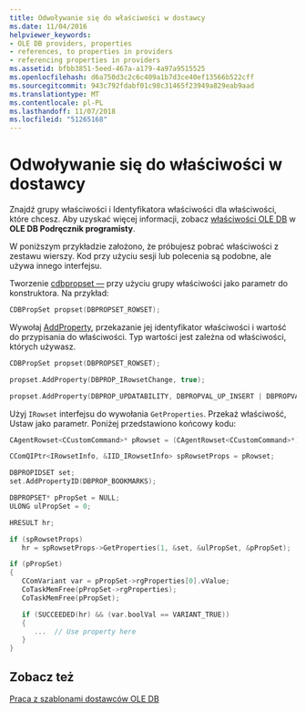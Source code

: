 ```yaml
---
title: Odwoływanie się do właściwości w dostawcy
ms.date: 11/04/2016
helpviewer_keywords:
- OLE DB providers, properties
- references, to properties in providers
- referencing properties in providers
ms.assetid: bfbb3851-5eed-467a-a179-4a97a9515525
ms.openlocfilehash: d6a750d3c2c6c409a1b7d3ce40ef13566b522cff
ms.sourcegitcommit: 943c792fdabf01c98c31465f23949a829eab9aad
ms.translationtype: MT
ms.contentlocale: pl-PL
ms.lasthandoff: 11/07/2018
ms.locfileid: "51265168"
---
```

# <a name="referencing-a-property-in-your-provider"></a>Odwoływanie się do właściwości w dostawcy

Znajdź grupy właściwości i Identyfikatora właściwości dla właściwości, które chcesz. Aby uzyskać więcej informacji, zobacz [właściwości OLE DB](/previous-versions/windows/desktop/ms722734) w **OLE DB Podręcznik programisty**.

W poniższym przykładzie założono, że próbujesz pobrać właściwości z zestawu wierszy. Kod przy użyciu sesji lub polecenia są podobne, ale używa innego interfejsu.

Tworzenie [cdbpropset —](../../data/oledb/cdbpropset-class.md) przy użyciu grupy właściwości jako parametr do konstruktora. Na przykład:

```cpp
CDBPropSet propset(DBPROPSET_ROWSET);
```

Wywołaj [AddProperty](../../data/oledb/cdbpropset-addproperty.md), przekazanie jej identyfikator właściwości i wartość do przypisania do właściwości. Typ wartości jest zależna od właściwości, których używasz.

```cpp
CDBPropSet propset(DBPROPSET_ROWSET);

propset.AddProperty(DBPROP_IRowsetChange, true);

propset.AddProperty(DBPROP_UPDATABILITY, DBPROPVAL_UP_INSERT | DBPROPVAL_UP_CHANGE | DBPROPVAL_UP_DELETE);
```

Użyj `IRowset` interfejsu do wywołania `GetProperties`. Przekaż właściwość, Ustaw jako parametr. Poniżej przedstawiono końcowy kodu:

```cpp
CAgentRowset<CCustomCommand>* pRowset = (CAgentRowset<CCustomCommand>*) pThis;

CComQIPtr<IRowsetInfo, &IID_IRowsetInfo> spRowsetProps = pRowset;

DBPROPIDSET set;
set.AddPropertyID(DBPROP_BOOKMARKS);

DBPROPSET* pPropSet = NULL;
ULONG ulPropSet = 0;

HRESULT hr;

if (spRowsetProps)
   hr = spRowsetProps->GetProperties(1, &set, &ulPropSet, &pPropSet);

if (pPropSet)
{
   CComVariant var = pPropSet->rgProperties[0].vValue;
   CoTaskMemFree(pPropSet->rgProperties);
   CoTaskMemFree(pPropSet);

   if (SUCCEEDED(hr) && (var.boolVal == VARIANT_TRUE))
   {
      ...  // Use property here
   }
}
```

## <a name="see-also"></a>Zobacz też

[Praca z szablonami dostawców OLE DB](../../data/oledb/working-with-ole-db-provider-templates.md)